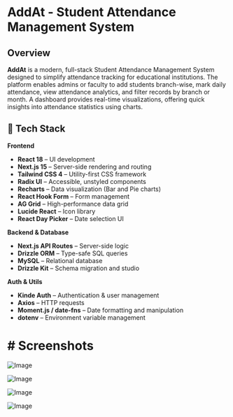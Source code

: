 # AddAt - Student Attendance Management System

## Overview

**AddAt** is a modern, full-stack Student Attendance Management System designed to simplify attendance tracking for educational institutions. The platform enables admins or faculty to add students branch-wise, mark daily attendance, view attendance analytics, and filter records by branch or month. A dashboard provides real-time visualizations, offering quick insights into attendance statistics using charts.

## 🧰 Tech Stack

**Frontend**

- **React 18** – UI development
- **Next.js 15** – Server-side rendering and routing
- **Tailwind CSS 4** – Utility-first CSS framework
- **Radix UI** – Accessible, unstyled components
- **Recharts** – Data visualization (Bar and Pie charts)
- **React Hook Form** – Form management
- **AG Grid** – High-performance data grid
- **Lucide React** – Icon library
- **React Day Picker** – Date selection UI

**Backend & Database**

- **Next.js API Routes** – Server-side logic
- **Drizzle ORM** – Type-safe SQL queries
- **MySQL** – Relational database
- **Drizzle Kit** – Schema migration and studio

**Auth & Utils**

- **Kinde Auth** – Authentication & user management
- **Axios** – HTTP requests
- **Moment.js / date-fns** – Date formatting and manipulation
- **dotenv** – Environment variable management

# # Screenshots

![Image](https://github.com/user-attachments/assets/5edb092b-f12a-4e07-a8b8-feb37010a3d5)

![Image](https://github.com/user-attachments/assets/db19dfd3-b733-487f-9ac9-f370815a6820)

![Image](https://github.com/user-attachments/assets/ad432406-2199-41e7-b4c2-f4ce35084d8d)

![Image](https://github.com/user-attachments/assets/0a145ea4-5e91-44c9-83d7-e2ae9e27fd8b)
